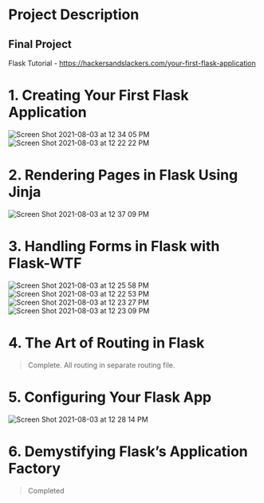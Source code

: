 # Project Description 
## Final Project
Flask Tutorial - https://hackersandslackers.com/your-first-flask-application
# 1. Creating Your First Flask Application
![Screen Shot 2021-08-03 at 12 34 05 PM](https://user-images.githubusercontent.com/85355712/128052790-6415998e-d341-4d14-bdb8-e96278b2934c.png)
![Screen Shot 2021-08-03 at 12 22 22 PM](https://user-images.githubusercontent.com/85355712/128052878-a302fcdc-eacf-4bfb-9701-7fbd560b250c.png)
# 2. Rendering Pages in Flask Using Jinja
![Screen Shot 2021-08-03 at 12 37 09 PM](https://user-images.githubusercontent.com/85355712/128053343-1521e261-f831-4384-9ca4-537375d4948e.png)
# 3. Handling Forms in Flask with Flask-WTF
![Screen Shot 2021-08-03 at 12 25 58 PM](https://user-images.githubusercontent.com/85355712/128051685-e83c058f-40db-48ac-a9c2-c223df5ad949.png)
![Screen Shot 2021-08-03 at 12 22 53 PM](https://user-images.githubusercontent.com/85355712/128051441-b2efe6af-1f29-418d-9d5f-7f048e381a02.png)
![Screen Shot 2021-08-03 at 12 23 27 PM](https://user-images.githubusercontent.com/85355712/128051470-467c3f1f-26a5-41a8-b1ce-c0cb755801d4.png)
![Screen Shot 2021-08-03 at 12 23 09 PM](https://user-images.githubusercontent.com/85355712/128051499-038687a7-7a05-42ef-8a3d-46f28129d710.png)
# 4. The Art of Routing in Flask
> Complete. All routing in separate routing file.
# 5. Configuring Your Flask App 
![Screen Shot 2021-08-03 at 12 28 14 PM](https://user-images.githubusercontent.com/85355712/128052006-ae2c193d-967c-4004-86d2-8dccd9774c45.png)
# 6. Demystifying Flask’s Application Factory 
> Completed
